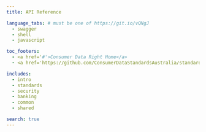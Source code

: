 ```yaml
---
title: API Reference

language_tabs: # must be one of https://git.io/vQNgJ
  - swagger
  - shell
  - javascript

toc_footers:
  - <a href='#'>Consumer Data Right Home</a>
  - <a href='https://github.com/ConsumerDataStandardsAustralia/standards'>CDR Standards on GitHub</a>

includes:
  - intro
  - standards
  - security
  - banking
  - common
  - shared

search: true
---
```



<!---
TODO
Payloads
- Split core entries into separate files
- Fix each of the end point core entries
- Fix payees
- Fix directdebits
- Fix transactions
- Fix account basic
- Fix balances
- Fix product
- Fix account details
- Align the product information across product and account details
- Add PAF Addtress schema
- Add updated swagger
--->
